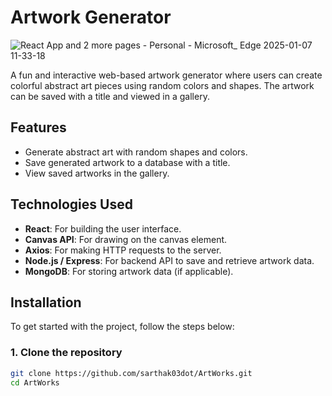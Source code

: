 # Artwork Generator

![React App and 2 more pages - Personal - Microsoft_ Edge 2025-01-07 11-33-18](https://github.com/user-attachments/assets/ee668096-f3d0-47e6-81a7-e070cc893d1e)


A fun and interactive web-based artwork generator where users can create colorful abstract art pieces using random colors and shapes. The artwork can be saved with a title and viewed in a gallery.

## Features
- Generate abstract art with random shapes and colors.
- Save generated artwork to a database with a title.
- View saved artworks in the gallery.

## Technologies Used
- **React**: For building the user interface.
- **Canvas API**: For drawing on the canvas element.
- **Axios**: For making HTTP requests to the server.
- **Node.js / Express**: For backend API to save and retrieve artwork data.
- **MongoDB**: For storing artwork data (if applicable).

## Installation

To get started with the project, follow the steps below:

### 1. Clone the repository

```bash
git clone https://github.com/sarthak03dot/ArtWorks.git
cd ArtWorks
